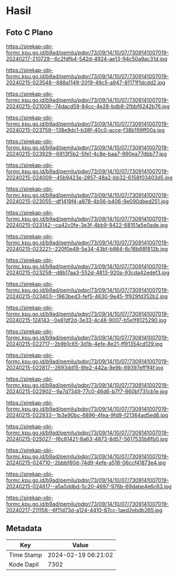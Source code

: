 # Hasil

## Foto C Plano

https://sirekap-obj-formc.kpu.go.id/b9ad/pemilu/pdpr/73/09/14/10/07/7309141007019-20240217-210729--6c2fdfb4-542d-4924-ae13-94c50a9ac31d.jpg

https://sirekap-obj-formc.kpu.go.id/b9ad/pemilu/pdpr/73/09/14/10/07/7309141007019-20240215-023548--688a1149-2019-49c5-a947-81171f1dcdd2.jpg

https://sirekap-obj-formc.kpu.go.id/b9ad/pemilu/pdpr/73/09/14/10/07/7309141007019-20240215-021008--74dacd59-84cc-4e28-bdb8-2fbbf6242b76.jpg

https://sirekap-obj-formc.kpu.go.id/b9ad/pemilu/pdpr/73/09/14/10/07/7309141007019-20240215-023759--138e9dc1-b38f-40c0-acce-f38b199ff00a.jpg

https://sirekap-obj-formc.kpu.go.id/b9ad/pemilu/pdpr/73/09/14/10/07/7309141007019-20240215-023929--6913f5b2-5fe1-4c8e-baa7-990ea77dbb77.jpg

https://sirekap-obj-formc.kpu.go.id/b9ad/pemilu/pdpr/73/09/14/10/07/7309141007019-20240215-024009--45b9423e-2857-48a2-bb32-6158f03403d5.jpg

https://sirekap-obj-formc.kpu.go.id/b9ad/pemilu/pdpr/73/09/14/10/07/7309141007019-20240215-023055--df1419f4-a878-4b56-b406-9e090dbed251.jpg

https://sirekap-obj-formc.kpu.go.id/b9ad/pemilu/pdpr/73/09/14/10/07/7309141007019-20240215-023142--ca42c0fe-3e3f-4bb9-9422-68151a5e0ade.jpg

https://sirekap-obj-formc.kpu.go.id/b9ad/pemilu/pdpr/73/09/14/10/07/7309141007019-20240215-023221--220f0e49-5e34-43bf-b864-8c16b88f812b.jpg

https://sirekap-obj-formc.kpu.go.id/b9ad/pemilu/pdpr/73/09/14/10/07/7309141007019-20240215-023258--d8b17aa3-552d-4813-920a-93cda42edef3.jpg

https://sirekap-obj-formc.kpu.go.id/b9ad/pemilu/pdpr/73/09/14/10/07/7309141007019-20240215-023403--1963bed3-fef5-4630-9e45-1f929fd352b2.jpg

https://sirekap-obj-formc.kpu.go.id/b9ad/pemilu/pdpr/73/09/14/10/07/7309141007019-20240215-124143--0e81df2d-3e33-4c48-9007-b5e1f8125290.jpg

https://sirekap-obj-formc.kpu.go.id/b9ad/pemilu/pdpr/73/09/14/10/07/7309141007019-20240215-022717--2b9b1c65-3d1b-4efe-8e21-ff91354cd129.jpg

https://sirekap-obj-formc.kpu.go.id/b9ad/pemilu/pdpr/73/09/14/10/07/7309141007019-20240215-022817--2693dd15-8fe2-442a-9e9b-69397eff1f4f.jpg

https://sirekap-obj-formc.kpu.go.id/b9ad/pemilu/pdpr/73/09/14/10/07/7309141007019-20240215-022902--9a7d7349-77c0-46d6-b7f7-860bf731cb1e.jpg

https://sirekap-obj-formc.kpu.go.id/b9ad/pemilu/pdpr/73/09/14/10/07/7309141007019-20240215-022933--1b3e90bc-6896-4fea-9fd9-f21364ad5ed8.jpg

https://sirekap-obj-formc.kpu.go.id/b9ad/pemilu/pdpr/73/09/14/10/07/7309141007019-20240215-025027--f6c81421-8a63-4873-8d57-5617535b8fb0.jpg

https://sirekap-obj-formc.kpu.go.id/b9ad/pemilu/pdpr/73/09/14/10/07/7309141007019-20240215-024710--2bbbf60d-74d9-4efe-a518-06ccf41873e4.jpg

https://sirekap-obj-formc.kpu.go.id/b9ad/pemilu/pdpr/73/09/14/10/07/7309141007019-20240215-024817--a5a5ddbd-5c20-4697-976b-69dabe4e6c63.jpg

https://sirekap-obj-formc.kpu.go.id/b9ad/pemilu/pdpr/73/09/14/10/07/7309141007019-20240217-211158--6f11d73d-a124-4410-87cc-1aed2ebdb265.jpg


## Metadata

| Key        | Value               |
| ---------- | ------------------- |
| Time Stamp | 2024-02-19 06:21:02 |
| Kode Dapil | 7302                |



